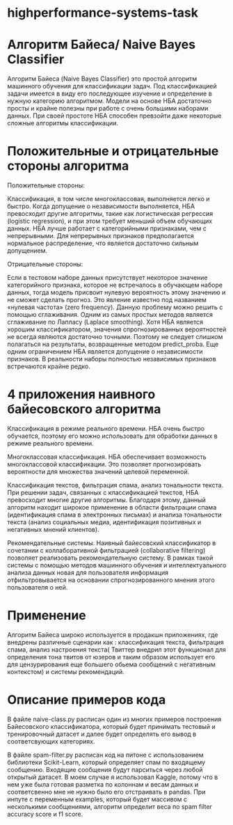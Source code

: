 # highperformance-systems-task

# Алгоритм Байеса/ Naive Bayes Classifier
Алгоритм Байеса (Naive Bayes Classifier) это простой алгоритм машинного обучения для классификации задач. Под классификацией задачи имеется в виду его последующее изучение и определение в нужную категорию алгоритмом. 
Модели на основе НБА достаточно просты и крайне полезны при работе с очень большими наборами данных. При своей простоте НБА способен превзойти даже некоторые сложные алгоритмы классификации.


# Положительные и отрицательные стороны алгоритма

Положительные стороны:

Классификация, в том числе многоклассовая, выполняется легко и быстро.
Когда допущение о независимости выполняется, НБА превосходит другие алгоритмы, такие как логистическая регрессия (logistic regression), и при этом требует меньший объем обучающих данных.
НБА лучше работает с категорийными признаками, чем с непрерывными. Для непрерывных признаков предполагается нормальное распределение, что является достаточно сильным допущением.

Отрицательные стороны:

Если в тестовом наборе данных присутствует некоторое значение категорийного признака, которое не встречалось в обучающем наборе данных, тогда модель присвоит нулевую вероятность этому значению и не сможет сделать прогноз. Это явление известно под названием «нулевая частота» (zero frequency). Данную проблему можно решить с помощью сглаживания. Одним из самых простых методов является сглаживание по Лапласу (Laplace smoothing).
Хотя НБА является хорошим классификатором, значения спрогнозированных вероятностей не всегда являются достаточно точными. Поэтому не следует слишком полагаться на результаты, возвращенные методом predict_proba.
Еще одним ограничением НБА является допущение о независимости признаков. В реальности наборы полностью независимых признаков встречаются крайне редко.

# 4 приложения наивного байесовского алгоритма

Классификация в режиме реального времени.  НБА очень быстро обучается, поэтому его можно использовать для обработки данных в режиме реального времени.

Многоклассовая классификация.  НБА обеспечивает возможность многоклассовой классификации. Это позволяет прогнозировать вероятности для множества значений целевой переменной.

Классификация текстов, фильтрация спама, анализ тональности текста.  При решении задач, связанных с классификацией текстов, НБА превосходит многие другие алгоритмы. Благодаря этому, данный алгоритм находит широкое применение в области фильтрации спама (идентификация спама в электронных письмах) и анализа тональности текста (анализ социальных медиа, идентификация позитивных и негативных мнений клиентов).

Рекомендательные системы. Наивный байесовский классификатор в сочетании с коллаборативной фильтрацией (collaborative filtering) позволяет реализовать рекомендательную систему. В рамках такой системы с помощью методов машинного обучения и интеллектуального анализа данных новая для пользователя информация отфильтровывается на основании спрогнозированного мнения этого пользователя о ней.

# Применение 

Алгоритм Байеса широко используется в продакшн приложениях, где внедрены различные сценарии как : классификация текста, фильтрация спама, анализ настроения текста( Твиттер внедрил этот функционал для определения тона твитов от юзеров и таким образом использует его для цензурирования еще большего обьема сообщений с негативным контекстом) и системы рекомендаций.

# Описание примеров кода
В файле naive-class.py расписан один из многих примеров построения Байесовского классификатора, который будет принимать тестовый и тренировочный датасет и далее будет определять его вывод в соответсвующих категориях.


В файле spam-filter.py расписан код на питоне с использованием библиотеки Scikit-Learn, который определяет спам по  входящему сообщению. Входящие сообщения будут парситься через любой открытый датасет. В моем случае я использовал Kaggle, потому что в нем уже была готовая разметка по колоннам и весам данных и соответсвенно мне не нужно было его отстраивать в pandas. При инпуте с переменным examples, который будет массивом с несколькими сообщениями, алгоритм определит веса по spam filter accuracy score и f1 score.


